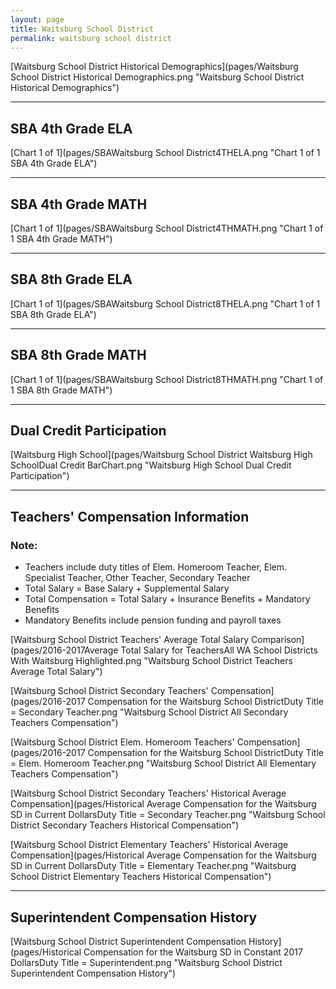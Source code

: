 ```yaml
---
layout: page
title: Waitsburg School District
permalink: waitsburg school district
---
```



[Waitsburg School District Historical Demographics](pages/Waitsburg School District Historical Demographics.png "Waitsburg School District Historical Demographics")

___

## SBA 4th Grade ELA

[Chart 1 of 1](pages/SBAWaitsburg School District4THELA.png "Chart 1 of 1 SBA 4th Grade ELA")


___

## SBA 4th Grade MATH

[Chart 1 of 1](pages/SBAWaitsburg School District4THMATH.png "Chart 1 of 1 SBA 4th Grade MATH")


___

## SBA 8th Grade ELA

[Chart 1 of 1](pages/SBAWaitsburg School District8THELA.png "Chart 1 of 1 SBA 8th Grade ELA")


___

## SBA 8th Grade MATH

[Chart 1 of 1](pages/SBAWaitsburg School District8THMATH.png "Chart 1 of 1 SBA 8th Grade MATH")


___

## Dual Credit Participation

[Waitsburg High School](pages/Waitsburg School District Waitsburg High SchoolDual Credit BarChart.png "Waitsburg High School Dual Credit Participation")


___

## Teachers' Compensation Information
### Note:
- Teachers include duty titles of Elem. Homeroom Teacher, Elem. Specialist Teacher, Other Teacher, Secondary Teacher
- Total Salary = Base Salary + Supplemental Salary
- Total Compensation = Total Salary + Insurance Benefits + Mandatory Benefits
- Mandatory Benefits include pension funding and payroll taxes

[Waitsburg School District Teachers' Average Total Salary Comparison](pages/2016-2017Average Total Salary for TeachersAll WA School Districts With Waitsburg Highlighted.png "Waitsburg School District Teachers Average Total Salary")

[Waitsburg School District Secondary Teachers' Compensation](pages/2016-2017 Compensation for the Waitsburg School DistrictDuty Title = Secondary Teacher.png "Waitsburg School District All Secondary Teachers Compensation")

[Waitsburg School District Elem. Homeroom Teachers' Compensation](pages/2016-2017 Compensation for the Waitsburg School DistrictDuty Title = Elem. Homeroom Teacher.png "Waitsburg School District All Elementary Teachers Compensation")

[Waitsburg School District Secondary Teachers' Historical Average Compensation](pages/Historical Average Compensation for the Waitsburg SD in Current DollarsDuty Title = Secondary Teacher.png "Waitsburg School District Secondary Teachers Historical Compensation")

[Waitsburg School District Elementary Teachers' Historical Average Compensation](pages/Historical Average Compensation for the Waitsburg SD in Current DollarsDuty Title = Elementary Teacher.png "Waitsburg School District Elementary Teachers Historical Compensation")


___

## Superintendent Compensation History

[Waitsburg School District Superintendent Compensation History](pages/Historical Compensation for the Waitsburg SD in Constant 2017 DollarsDuty Title = Superintendent.png "Waitsburg School District Superintendent Compensation History")

